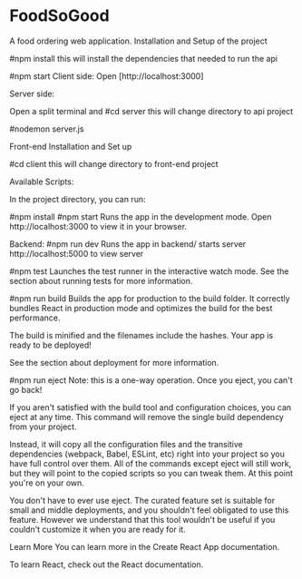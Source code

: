# FoodSoGood
A food ordering web application.
Installation and Setup of the project

#npm install
this will install the dependencies that needed to run the api

#npm start
Client side:
Open [http://localhost:3000]

Server side:

Open a split terminal and 
#cd server
this will change directory to api project

#nodemon server.js

Front-end Installation and Set up

#cd client
this will change directory to front-end project

Available Scripts:

In the project directory, you can run:

#npm install
#npm start
Runs the app in the development mode.
Open http://localhost:3000 to view it in your browser.


Backend:
#npm run dev 
Runs the app in backend/ starts server
 http://localhost:5000 to view server

#npm test
Launches the test runner in the interactive watch mode.
See the section about running tests for more information.

#npm run build
Builds the app for production to the build folder.
It correctly bundles React in production mode and optimizes the build for the best performance.

The build is minified and the filenames include the hashes.
Your app is ready to be deployed!

See the section about deployment for more information.

#npm run eject
Note: this is a one-way operation. Once you eject, you can't go back!

If you aren't satisfied with the build tool and configuration choices, you can eject at any time. This command will remove the single build dependency from your project.

Instead, it will copy all the configuration files and the transitive dependencies (webpack, Babel, ESLint, etc) right into your project so you have full control over them. All of the commands except eject will still work, but they will point to the copied scripts so you can tweak them. At this point you're on your own.

You don't have to ever use eject. The curated feature set is suitable for small and middle deployments, and you shouldn't feel obligated to use this feature. However we understand that this tool wouldn't be useful if you couldn't customize it when you are ready for it.

Learn More
You can learn more in the Create React App documentation.

To learn React, check out the React documentation.
